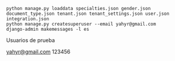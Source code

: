 ```shell
python manage.py loaddata specialties.json gender.json document_type.json tenant.json tenant_settings.json user.json integration.json 
python manage.py createsuperuser --email yahyr@gmail.com 
django-admin makemessages -l es
```

Usuarios de prueba

yahyr@gmail.com
123456